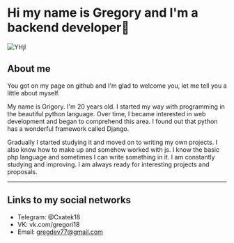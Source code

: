 # Hi my name is Gregory and I'm a backend developer👋 #
![YHjl](https://user-images.githubusercontent.com/76473073/167352645-91c14b58-1ef4-434d-ac56-28ad2c3c873f.gif)
## About me

You got on my page on github and I'm glad to welcome you, let me tell you a little about myself.

My name is Grigory. I'm 20 years old.
I started my way with programming in the beautiful python language.
Over time, I became interested in web development and began to comprehend this area.
I found out that python has a wonderful framework called Django.

Gradually I started studying it and moved on to writing my own projects.
I also know how to make up and somehow worked with js.
I know the basic php language and sometimes I can write something in it.
I am constantly studying and improving. I am always ready for interesting projects and proposals.
***
## Links to my social networks
+ Telegram: @Cxatek18
+ VK: vk.com/gregori18
+ Email: gregdev77@gmail.com
